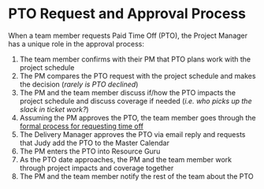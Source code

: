 # PTO Request and Approval Process

When a team member requests Paid Time Off (PTO), the Project Manager has a unique role in the approval process:

1. The team member confirms with their PM that PTO plans work with the project schedule
2. The PM compares the PTO request with the project schedule and makes the decision (*rarely is PTO declined*)
3. The PM and the team member discuss if/how the PTO impacts the project schedule and discuss coverage if needed (*i.e. who picks up the slack in ticket work?*)
4. Assuming the PM approves the PTO, the team member goes through the [formal process for requesting time off](https://github.com/CivicActions/handbook#pto)
5. The Delivery Manager approves the PTO via email reply and requests that Judy add the PTO to the Master Calendar
6. The PM enters the PTO into Resource Guru
7. As the PTO date approaches, the PM and the team member work through project impacts and coverage together
8. The PM and the team member notify the rest of the team about the PTO
